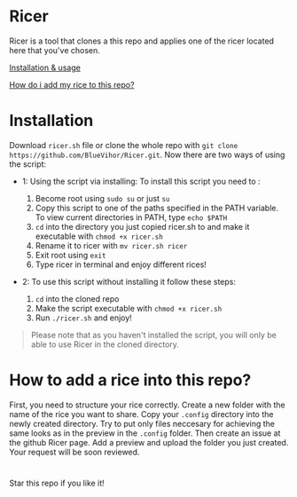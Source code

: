 # Ricer

Ricer is a tool that clones a this repo and applies one of the ricer located here that you've chosen. 

[Installation & usage](#installation)

[How do i add my rice to this repo?](#how-to-add-a-rice-into-this-repo)

# Installation

Download `ricer.sh` file or clone the whole repo with `git clone https://github.com/BlueVihor/Ricer.git`. Now there are two ways of using the script:
  - 1: Using the script via installing:
  To install this script you need to :
    1. Become root using `sudo su` or just `su`
    2. Copy this script to one of the paths specified in the PATH variable. To view current directories in PATH, type `echo $PATH`
    3.  `cd` into the directory you just copied ricer.sh to and make it executable with `chmod +x ricer.sh`
    4.  Rename it to ricer with `mv ricer.sh ricer`
    5.  Exit root using `exit`
    6.  Type ricer in terminal and enjoy different rices!
  
  
  - 2:
   To use this script without installing it follow these steps:
    1. `cd` into the cloned repo
    2. Make the script executable with `chmod +x ricer.sh`
    3. Run `./ricer.sh` and enjoy!
> Please note that as you haven't installed the script, you will only be able to use Ricer in the cloned directory.


# How to add a rice into this repo?

First, you need to structure your rice correctly. Create a new folder with the name of the rice you want to share. Copy your `.config` directory into the newly created directory. Try to put only files neccesary for achieving the same looks as in the preview in the `.config` folder. Then create an issue at the github Ricer page. Add a preview and upload the folder you just created. Your request will be soon reviewed.

#
Star this repo if you like it!

